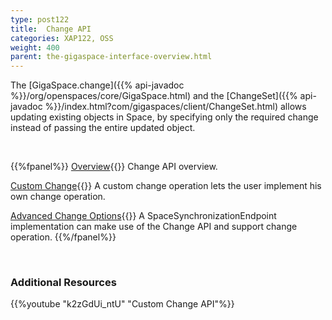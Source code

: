 ```yaml
---
type: post122
title:  Change API
categories: XAP122, OSS
weight: 400
parent: the-gigaspace-interface-overview.html
---
```





The [GigaSpace.change]({{% api-javadoc %}}/org/openspaces/core/GigaSpace.html) and the [ChangeSet]({{% api-javadoc %}}/index.html?com/gigaspaces/client/ChangeSet.html) allows updating existing objects in Space, by specifying only the required change instead of passing the entire updated object.




<br>

{{%fpanel%}}
[Overview](./change-api.html){{<wbr>}}
Change API overview.

[Custom Change](./change-api-custom-operation.html){{<wbr>}}
A custom change operation lets the user implement his own change operation.

[Advanced Change Options](./change-api-advanced.html){{<wbr>}}
A SpaceSynchronizationEndpoint implementation can make use of the Change API and support change operation.
{{%/fpanel%}}

<br>

### Additional Resources

{{%youtube "k2zGdUi_ntU"  "Custom Change API"%}}
